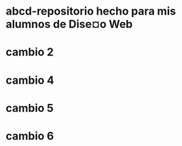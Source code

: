 # abcd-repositorio hecho para mis alumnos de Dise¤o Web
# cambio 2
# cambio 4
# cambio 5
# cambio 6
